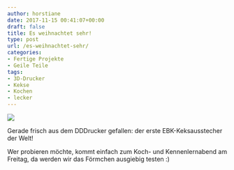 ```yaml
---
author: horstiane
date: 2017-11-15 00:41:07+00:00
draft: false
title: Es weihnachtet sehr!
type: post
url: /es-weihnachtet-sehr/
categories:
- Fertige Projekte
- Geile Teile
tags:
- 3D-Drucker
- Kekse
- Kochen
- lecker
---
```


![](/wp-content/uploads/2017/11/IMG_20171115_001349-300x225.jpg)


Gerade frisch aus dem DDDrucker gefallen: der erste EBK-Keksausstecher der Welt!

Wer probieren möchte, kommt einfach zum Koch- und Kennenlernabend am Freitag, da werden wir das Förmchen ausgiebig testen :)
